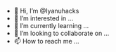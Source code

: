 - 👋 Hi, I’m @Iyanuhacks
- 👀 I’m interested in ...
- 🌱 I’m currently learning ...
- 💞️ I’m looking to collaborate on ...
- 📫 How to reach me ...

<!---
Iyanuhacks/Iyanuhacks is a ✨ special ✨ repository because its `README.md` (this file) appears on your GitHub profile.
You can click the Preview link to take a look at your changes.
--->
